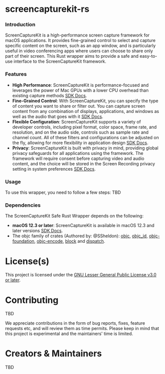 # screencapturekit-rs

### Introduction

ScreenCaptureKit is a high-performance screen capture framework for macOS applications. It provides fine-grained control to select and capture specific content on the screen, such as an app window, and is particularly useful in video conferencing apps where users can choose to share only part of their screen. This Rust wrapper aims to provide a safe and easy-to-use interface to the ScreenCaptureKit framework.
### Features

- **High Performance**: ScreenCaptureKit is performance-focused and leverages the power of Mac GPUs with a lower CPU overhead than existing capture methods [SDK Docs](https://developer.apple.com/videos/play/wwdc2022/10156/).
- **Fine-Grained Control**: With ScreenCaptureKit, you can specify the type of content you want to share or filter out. You can capture screen content from any combination of displays, applications, and windows as well as the audio that goes with it [SDK Docs](https://developer.apple.com/videos/play/wwdc2022/10156/).
- **Flexible Configuration**: ScreenCaptureKit supports a variety of developer controls, including pixel format, color space, frame rate, and resolution, and on the audio side, controls such as sample rate and channel count. All of these filters and configurations can be adjusted on the fly, allowing for more flexibility in application design [SDK Docs](https://developer.apple.com/videos/play/wwdc2022/10156/).
- **Privacy**: ScreenCaptureKit is built with privacy in mind, providing global privacy safeguards for all applications using the framework. The framework will require consent before capturing video and audio content, and the choice will be stored in the Screen Recording privacy setting in system preferences [SDK Docs](https://developer.apple.com/videos/play/wwdc2022/10156/).

### Usage
To use this wrapper, you need to follow a few steps:
TBD

### Dependencies
The ScreenCaptureKit Safe Rust Wrapper depends on the following:
- **macOS 12.3 or later**: ScreenCaptureKit is available in macOS 12.3 and later versions [SDK Docs](https://developer.apple.com/documentation/screencapturekit?language=objc).
- The objc family of crates (Authored by: @SSheldon):
   [objc](https://docs.rs/objc/), [objc_id](https://docs.rs/objc_id), [objc-foundation](https://docs.rs/objc_foundation), [objc-encode](https://docs.rs/objc_encode), [block](https://docs.rs/block) and [dispatch](https://docs.rs/block).

# License(s)

This project is licensed under the [GNU Lesser General Public License v3.0 or later](LICENSE). 

# Contributing <!-- Include this section if you want to be open to receive contributions -->

TBD

We appreciate contributions in the form of bug reports, fixes, feature requests etc, and will review them as time permits. Please keep in mind that this project is experimental and the maintainers' time is limited.

# Creators & Maintainers

TBD
